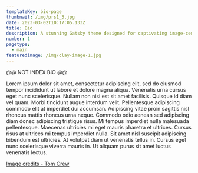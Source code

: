```yaml
---
templateKey: bio-page
thumbnail: /img/prs1_3.jpg
date: 2023-03-02T10:17:05.133Z
title: Bio
description: A stunning Gatsby theme designed for captivating image-centric websites, perfect for photographers, portfolios, and more.
number: 1
pagetype:
  - main
featuredimage: /img/clay-image-1.jpg
---
```



@@ NOT INDEX BIO @@



Lorem ipsum dolor sit amet, consectetur adipiscing elit, sed do eiusmod tempor incididunt ut labore et dolore magna aliqua. Venenatis urna cursus eget nunc scelerisque. Nullam non nisi est sit amet facilisis. Quisque id diam vel quam. Morbi tincidunt augue interdum velit. Pellentesque adipiscing commodo elit at imperdiet dui accumsan. Adipiscing vitae proin sagittis nisl rhoncus mattis rhoncus urna neque. Commodo odio aenean sed adipiscing diam donec adipiscing tristique risus. Mi tempus imperdiet nulla malesuada pellentesque. Maecenas ultricies mi eget mauris pharetra et ultrices. Cursus risus at ultrices mi tempus imperdiet nulla. Sit amet nisl suscipit adipiscing bibendum est ultricies. At volutpat diam ut venenatis tellus in. Cursus eget nunc scelerisque viverra mauris in. Ut aliquam purus sit amet luctus venenatis lectus.



<a href="https://unsplash.com/@tomcrewceramics" target="_blank">Image credits - Tom Crew</a>


